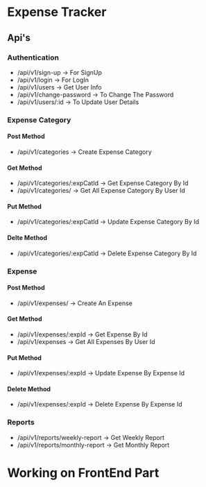 ﻿# Expense Tracker
 ## Api's

 ### Authentication
 - /api/v1/sign-up -> For SignUp
 - /api/v1/login  -> For LogIn
 - /api/v1/users -> Get User Info
 - /api/v1/change-password -> To Change The Password
 - /api/v1/users/:id -> To Update User Details

### Expense Category

#### Post Method
- /api/v1/categories  -> Create Expense Category
#### Get Method 
- /api/v1/categories/:expCatId  -> Get Expense Category By Id
- /api/v1/categories/ -> Get All Expense Category By User Id
#### Put Method 
- /api/v1/categories/:expCatId -> Update Expense Category By Id
#### Delte Method
- /api/v1/categories/:expCatId  -> Delete Expense Category By Id

### Expense

#### Post Method
- /api/v1/expenses/  -> Create An Expense
#### Get Method
- /api/v1/expenses/:expId  -> Get Expense By Id
- /api/v1/expenses  -> Get All Expenses By User Id
#### Put Method 
- /api/v1/expenses/:expId  -> Update Expense By Expense Id
#### Delete Method
- /api/v1/expenses/:expId  -> Delete Expense By Expense Id

### Reports

- /api/v1/reports/weekly-report  -> Get Weekly Report
- /api/v1/reports/monthly-report  -> Get Monthly Report
 
# Working on FrontEnd Part
